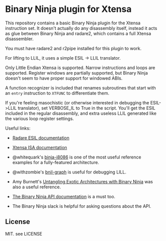 # Binary Ninja plugin for Xtensa

This repository contains a basic Binary Ninja plugin for the Xtensa instruction
set. It doesn't actually do any disassembly itself, instead it acts as glue
between Binary Ninja and radare2, which contains a full Xtensa disassembler.

You must have radare2 and r2pipe installed for this plugin to work.

For lifting to LLIL, it uses a simple ESIL -> LLIL translator.

Only Little Endian Xtensa is supported. Narrow instructions and loops are supported.
Register windows are partially supported, but Binary Ninja doesn't seem to have
proper support for windowed ABIs.

A function recognizer is included that renames subroutines that start with
an `entry` instruction to `XTFUNC` to differentiate them.

If you're feeling masochistic (or otherwise interested in debugging the ESIL->LLIL
translator), set VERBOSE_IL to True in the script. You'll get the ESIL included in
the regular disassembly, and extra useless LLIL generated like the various loop
register settings.


Useful links:

- [Radare ESIL documentation](https://radare.gitbooks.io/radare2book/disassembling/esil.html)

- [Xtensa ISA documentation](https://0x04.net/~mwk/doc/xtensa.pdf)

- @whitequark's [binja-i8086](https://github.com/whitequark/binja-i8086) is one of the most useful reference examples for a fully-featured 
architecture.

- @withzombie's [bnil-graph](https://github.com/withzombies/bnil-graph) is useful for debugging LILL.

- Amy Burnett's [Untangling Exotic Architectures with Binary 
Ninja](https://blog.ret2.io/2017/10/17/untangling-exotic-architectures-with-binary-ninja/) was also a useful reference.

- [The Binary Ninja API documentation](https://api.binary.ninja/) is a must too.

- The Binary Ninja slack is helpful for asking questions about the API.

## License

MIT. see LICENSE
